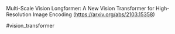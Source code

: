 Multi-Scale Vision Longformer: A New Vision Transformer for High-Resolution Image Encoding (https://arxiv.org/abs/2103.15358)

#vision_transformer 
